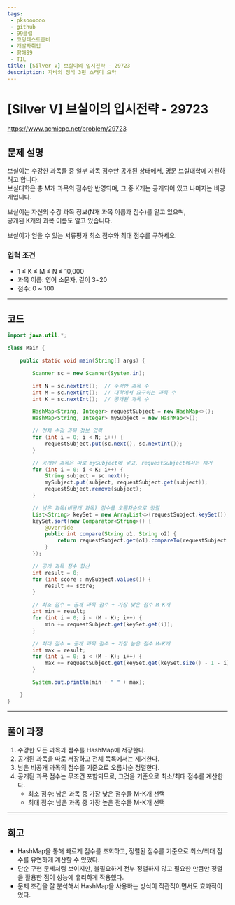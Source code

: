 ```yaml
---
tags: 
 - pksoooooo
 - github 
 - 99클럽 
 - 코딩테스트준비 
 - 개발자취업 
 - 항해99
 - TIL
title: [Silver V] 브실이의 입시전략 - 29723
description: 자바의 정석 3편 스터디 요약
---
```


# [Silver V] 브실이의 입시전략 - 29723

https://www.acmicpc.net/problem/29723

## 문제 설명

브실이는 수강한 과목들 중 일부 과목 점수만 공개된 상태에서, 명문 브실대학에 지원하려고 합니다.  
브실대학은 총 M개 과목의 점수만 반영되며, 그 중 K개는 공개되어 있고 나머지는 비공개입니다.

브실이는 자신의 수강 과목 정보(N개 과목 이름과 점수)를 알고 있으며,  
공개된 K개의 과목 이름도 알고 있습니다.

브실이가 얻을 수 있는 서류평가 최소 점수와 최대 점수를 구하세요.

### 입력 조건
- 1 ≤ K ≤ M ≤ N ≤ 10,000  
- 과목 이름: 영어 소문자, 길이 3~20  
- 점수: 0 ~ 100

---

## 코드

```java
import java.util.*;

class Main {

    public static void main(String[] args) {

        Scanner sc = new Scanner(System.in);

        int N = sc.nextInt();  // 수강한 과목 수
        int M = sc.nextInt();  // 대학에서 요구하는 과목 수
        int K = sc.nextInt();  // 공개된 과목 수

        HashMap<String, Integer> requestSubject = new HashMap<>();
        HashMap<String, Integer> mySubject = new HashMap<>();

        // 전체 수강 과목 정보 입력
        for (int i = 0; i < N; i++) {
            requestSubject.put(sc.next(), sc.nextInt());
        }

        // 공개된 과목은 따로 mySubject에 넣고, requestSubject에서는 제거
        for (int i = 0; i < K; i++) {
            String subject = sc.next();
            mySubject.put(subject, requestSubject.get(subject));
            requestSubject.remove(subject);
        }

        // 남은 과목(비공개 과목) 점수를 오름차순으로 정렬
        List<String> keySet = new ArrayList<>(requestSubject.keySet());
        keySet.sort(new Comparator<String>() {
            @Override
            public int compare(String o1, String o2) {
                return requestSubject.get(o1).compareTo(requestSubject.get(o2));
            }
        });

        // 공개 과목 점수 합산
        int result = 0;
        for (int score : mySubject.values()) {
            result += score;
        }

        // 최소 점수 = 공개 과목 점수 + 가장 낮은 점수 M-K개
        int min = result;
        for (int i = 0; i < (M - K); i++) {
            min += requestSubject.get(keySet.get(i));
        }

        // 최대 점수 = 공개 과목 점수 + 가장 높은 점수 M-K개
        int max = result;
        for (int i = 0; i < (M - K); i++) {
            max += requestSubject.get(keySet.get(keySet.size() - 1 - i));
        }

        System.out.println(min + " " + max);

    }
}
```

---

## 풀이 과정
1. 수강한 모든 과목과 점수를 HashMap에 저장한다.
2. 공개된 과목을 따로 저장하고 전체 목록에서는 제거한다.
3. 남은 비공개 과목의 점수를 기준으로 오름차순 정렬한다.
4. 공개된 과목 점수는 무조건 포함되므로, 그것을 기준으로 최소/최대 점수를 계산한다.
   - 최소 점수: 남은 과목 중 가장 낮은 점수들 M-K개 선택
   - 최대 점수: 남은 과목 중 가장 높은 점수들 M-K개 선택

---

## 회고
- HashMap을 통해 빠르게 점수를 조회하고, 정렬된 점수를 기준으로 최소/최대 점수를 유연하게 계산할 수 있었다.
- 단순 구현 문제처럼 보이지만, 불필요하게 전부 정렬하지 않고 필요한 만큼만 정렬을 활용한 점이 성능에 유리하게 작용했다.
- 문제 조건을 잘 분석해서 HashMap을 사용하는 방식이 직관적이면서도 효과적이었다.

